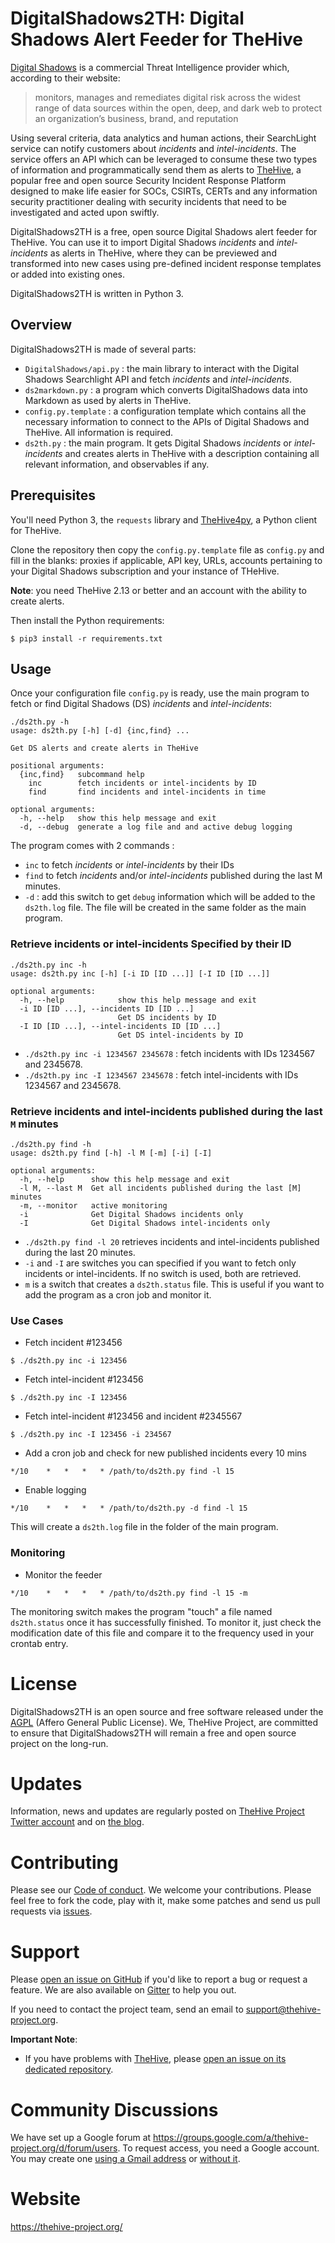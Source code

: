 # DigitalShadows2TH: Digital Shadows Alert Feeder for TheHive 
[Digital Shadows](https://www.digitalshadows.com/) is a commercial Threat 
Intelligence provider which, according to their website:

> monitors, manages and remediates digital risk across the widest range of data sources within the open, deep, and dark web to protect an organization’s business, brand, and reputation

Using several criteria, data analytics and human actions, their SearchLight 
service can notify customers about *incidents* and *intel-incidents*. The 
service
offers an API which can be leveraged to consume these two types of 
information and programmatically send them as alerts to [TheHive](https://github.com/CERT-BDF/TheHive), a popular free and open source 
Security Incident Response Platform designed to make life easier for SOCs, CSIRTs, CERTs and any information security practitioner dealing with security incidents that need to be investigated and acted upon swiftly.

DigitalShadows2TH is a free, open source Digital Shadows alert feeder for 
TheHive. You can use it to import 
Digital Shadows *incidents* and 
*intel-incidents* as alerts in TheHive, where they can be previewed and 
transformed into new cases using pre-defined incident response templates or 
added into existing ones.

DigitalShadows2TH is written in Python 3.

## Overview
DigitalShadows2TH is made of several parts:

- `DigitalShadows/api.py` : the main library to interact with the 
Digital Shadows Searchlight API and fetch *incidents*
and *intel-incidents*.
- `ds2markdown.py` : a program which converts DigitalShadows data
 into Markdown as used by alerts in TheHive.
- `config.py.template` : a configuration template which contains all the 
necessary information to connect to the APIs of Digital Shadows and TheHive. 
All information is required.
- `ds2th.py` : the main program. It gets Digital Shadows *incidents* or 
*intel-incidents* and creates alerts in TheHive with a description containing 
all relevant information, and observables if any.

## Prerequisites
You'll need Python 3, the `requests` library and [TheHive4py](https://github.com/CERT-BDF/TheHive4py), 
a Python client for TheHive.

Clone the repository then copy the `config.py.template` file as `config.py` 
and fill in the blanks: proxies if applicable, API key, URLs, accounts 
pertaining to your Digital Shadows subscription and your instance of THeHive.

**Note**: you need TheHive 2.13 or better and an account with the ability to create alerts.

Then install the Python requirements:

`$ pip3 install -r requirements.txt`


## Usage
Once your configuration file `config.py` is ready, use the main program to 
fetch or find Digital Shadows (DS) *incidents* and *intel-incidents*:

```
./ds2th.py -h
usage: ds2th.py [-h] [-d] {inc,find} ...

Get DS alerts and create alerts in TheHive

positional arguments:
  {inc,find}   subcommand help
    inc        fetch incidents or intel-incidents by ID
    find       find incidents and intel-incidents in time

optional arguments:
  -h, --help   show this help message and exit
  -d, --debug  generate a log file and and active debug logging
```

The program comes with 2 commands :
- `inc` to fetch *incidents* or *intel-incidents* by their IDs
- `find` to fetch *incidents* and/or *intel-incidents* published during 
the last M minutes. 
- `-d` : add this switch to get `debug` information which will be added to the
`ds2th.log` file. The file will be created in the same folder as the main 
program.

### Retrieve incidents or intel-incidents Specified by their ID

```
./ds2th.py inc -h
usage: ds2th.py inc [-h] [-i ID [ID ...]] [-I ID [ID ...]]

optional arguments:
  -h, --help            show this help message and exit
  -i ID [ID ...], --incidents ID [ID ...]
                        Get DS incidents by ID
  -I ID [ID ...], --intel-incidents ID [ID ...]
                        Get DS intel-incidents by ID
```

- `./ds2th.py inc -i 1234567 2345678` : fetch incidents with IDs 1234567 and 2345678.
- `./ds2th.py inc -I 1234567 2345678` : fetch intel-incidents with IDs 1234567 and 2345678.

### Retrieve incidents and intel-incidents published during the last `M` minutes

```
./ds2th.py find -h
usage: ds2th.py find [-h] -l M [-m] [-i] [-I]

optional arguments:
  -h, --help      show this help message and exit
  -l M, --last M  Get all incidents published during the last [M] minutes
  -m, --monitor   active monitoring
  -i              Get Digital Shadows incidents only
  -I              Get Digital Shadows intel-incidents only

```

- `./ds2th.py find -l 20` retrieves incidents and intel-incidents published during the last 20 minutes.
- `-i` and `-I` are switches you can specified if you want to fetch only incidents or intel-incidents. If no switch is used, both are retrieved.
- `m` is a switch that creates a `ds2th.status` file. This is useful if you want to add the program as a cron job and monitor it. 

### Use Cases

- Fetch incident #123456

```
$ ./ds2th.py inc -i 123456
```

- Fetch intel-incident #123456

```
$ ./ds2th.py inc -I 123456
```

- Fetch intel-incident #123456 and incident #2345567

```
$ ./ds2th.py inc -I 123456 -i 234567
```

- Add a cron job and check for new published incidents every 10 mins

```
*/10    *   *   *   * /path/to/ds2th.py find -l 15
```

- Enable logging

```
*/10    *   *   *   * /path/to/ds2th.py -d find -l 15
```

This will create a `ds2th.log` file in the folder of the main program.

### Monitoring 

- Monitor the feeder

```
*/10    *   *   *   * /path/to/ds2th.py find -l 15 -m
```

The monitoring switch makes the program "touch" a file named
`ds2th.status` once it has successfully finished. To monitor it, just check
the modification date of this file and compare it to the frequency used
in your crontab entry.

# License
DigitalShadows2TH is an open source and free software released under the 
[AGPL](LICENSE) 
(Affero General Public License). We, TheHive Project, are committed to ensure
that DigitalShadows2TH will remain a free and open source project on the 
long-run.

# Updates
Information, news and updates are regularly posted on [TheHive Project Twitter account](https://twitter.com/thehive_project) and on [the blog](https://blog.thehive-project.org/).

# Contributing
Please see our [Code of conduct](code_of_conduct.md). We welcome your 
contributions. Please feel free to fork the code, play with it, make some 
patches and send us pull requests via [issues](https://github.com/CERT-BDF/DigitalShadows2TH/issues).

# Support
Please [open an issue on GitHub](https://github.com/CERT-BDF/DigitalShadows2TH/issues)
 if you'd like to report a bug or request a feature. We are also available on [Gitter](https://gitter.im/TheHive-Project/TheHive) to help you out.

If you need to contact the project team, send an email to <support@thehive-project.org>.

**Important Note**:

- If you have problems with [TheHive](https://github.com/CERT-BDF/TheHive), please [open an issue on its dedicated repository](https://github.com/CERT-BDF/TheHive/issues/new).

# Community Discussions
We have set up a Google forum at <https://groups.google.com/a/thehive-project.org/d/forum/users>. To request access, you need a Google account. You may create one [using a Gmail address](https://accounts.google.com/SignUp?hl=en) or [without it](https://accounts.google.com/SignUpWithoutGmail?hl=en).

# Website
<https://thehive-project.org/>
